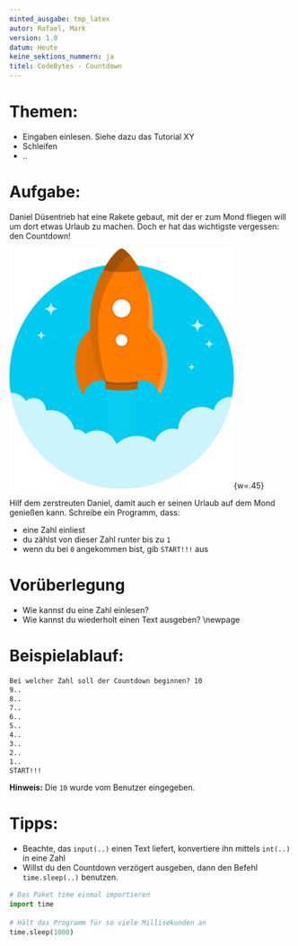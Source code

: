 ```yaml
---
minted_ausgabe: tmp_latex  
autor: Rafael, Mark
version: 1.0  
datum: Heute  
keine_sektions_nummern: ja  
titel: CodeBytes - Countdown  
---
```


# Themen:
- Eingaben einlesen. Siehe dazu das Tutorial XY
- Schleifen
- ..

# Aufgabe:

Daniel Düsentrieb hat eine Rakete gebaut, mit der er zum Mond fliegen
will um dort etwas Urlaub zu machen. Doch er hat das wichtigste
vergessen: den Countdown!

![Daniel und seine Rakete](rakete.png){w=.45}

Hilf dem zerstreuten Daniel, damit auch er seinen Urlaub auf dem Mond
genießen kann. Schreibe ein Programm, dass:  

- eine Zahl einliest
- du zählst von dieser Zahl runter bis zu `1`
- wenn du bei `0` angekommen bist, gib `START!!!` aus


# Vorüberlegung
- Wie kannst du eine Zahl einlesen?
- Wie kannst du wiederholt einen Text ausgeben?
\newpage

# Beispielablauf:

```
Bei welcher Zahl soll der Countdown beginnen? 10
9..
8..
7..
6..
5..
4..
3..
2..
1..
START!!!
```

**Hinweis:** Die `10` wurde vom Benutzer eingegeben.

# Tipps:
- Beachte, das `input(..)` einen Text liefert, konvertiere ihn mittels `int(..)` in eine Zahl
- Willst du den Countdown verzögert ausgeben, dann den Befehl `time.sleep(..)` benutzen.

```python
# Das Paket time einmal importieren
import time

# Hält das Programm für so viele Millisekunden an
time.sleep(1000)
```  
